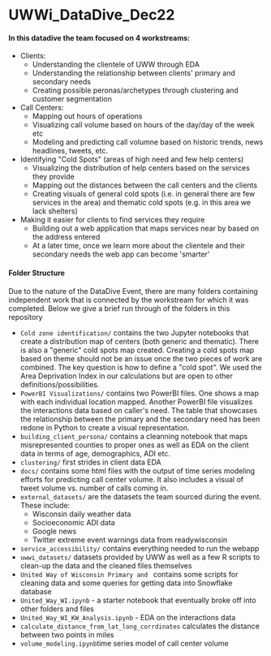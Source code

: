 # UWWi_DataDive_Dec22

#### In this datadive the team focused on 4 workstreams:
- Clients:
   - Understanding the clientele of UWW through EDA 
   - Understanding the relationship between clients' primary and secondary needs
   - Creating possible peronas/archetypes through clustering and customer segmentation
- Call Centers:
   - Mapping out hours of operations
   - Visualizing call volume based on hours of the day/day of the week etc
   - Modeling and predicting call volumne based on historic trends, news headlines, tweets, etc.
- Identifying "Cold Spots" (areas of high need and few help centers)
   - Visualizing the distribution of help centers based on the services they provide
   - Mapping out the distances between the call centers and the clients 
   - Creating visuals of general cold spots (i.e. in general there are few services in the area) and thematic cold spots (e.g. in this area we lack shelters)
- Making it easier for clients to find services they require 
   - Building out a web application that maps services near by based on the address entered
   - At a later time, once we learn more about the clientele and their secondary needs the web app can become 'smarter'  

#### Folder Structure
Due to the nature of the DataDive Event, there are many folders containing independent work that is connected by the workstream for which it was completed. Below we give a brief run through of the folders in this repository
- `Cold zone identification/` contains the two Jupyter notebooks that create a distribution map of centers (both generic and thematic). There is also a "generic" cold spots map created. Creating a cold spots map based on theme should not be an issue once the two pieces of work are combined. The key question is how to define a "cold spot". We used the Area Deprivation Index in our calculations but are open to other definitions/possibilities. 
- `PowerBI Visualizations/` contains two PowerBI files. One shows a map with each individual location mapped. Another PowerBI file visualizes the interactions data based  on caller's need. The table that showcases the relationship between the primary and the secondary need has been redone in Python to create a visual representation.
- `building_client_persona/` contains a cleanning notebook that maps misrepresented counties to proper ones as well as EDA on the client data in terms of age, demographics, ADI etc.
- `clustering/` first strides in client data EDA
- `docs/` contains some html files with the output of time series modeling efforts for predicting call center volume. It also includes a visual of tweet volume vs. number of calls coming in.
- `external_datasets/` are the datasets the team sourced during the event. These include:
   - Wisconsin daily weather data
   - Socioeconomic ADI data
   - Google news
   - Twitter extreme event warnings data from readywisconsin 
- `service_accessibility/` contains everything needed to run the webapp 
- `uwwi_datasets/` datasets provided by UWW as well as a few R scripts to clean-up the data and the cleaned files themselves
- `United Way of Wisconsin Primary and ` contains some scripts for cleaning data and some queries for getting data into Snowflake database
- `United_Way_WI.ipynb` - a starter notebook that eventually broke off into other folders and files 
- `United_Way_WI_KW_Analysis.ipynb` - EDA on the interactions data
- `calculate_distance_from_lat_long_corrdinates` calculates the distance between two points in miles
- `volume_modeling.ipynb`time series model of call center volume
